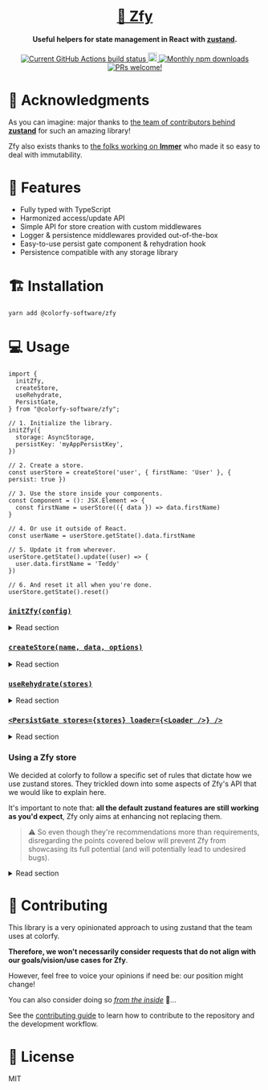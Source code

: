 <h1 align="center">
  <a href="https://github.com/colorfy-software/zfy" target="_blank" rel="noopener noreferrer">
    🧸 Zfy
  </a>
</h1>

<h4 align="center">
  <strong>Useful helpers for state management in React with <a href="https://github.com/pmndrs/zustand" target="_blank" rel="noopener noreferrer">zustand</a>.</strong>
</h4>

<p align="center">
  <a href="https://github.com/colorfy-software/zfy/actions" target="_blank" rel="noopener noreferrer">
    <img src="https://github.com/colorfy-software/zfy/workflows/Test%20Suite/badge.svg?branch=main" alt="Current GitHub Actions build status" />
  </a>
  <a href="https://www.npmjs.org/package/@colorfy-software/zfy" target="_blank" rel="noopener noreferrer">
    <img src="https://badge.fury.io/js/%40colorfy-software%2Fzfy.svg" alt="npm version" height="18"/>
  </a>
  <a href="https://www.npmjs.org/package/@colorfy-software/zfy" target="_blank" rel="noopener noreferrer">
    <img src="https://img.shields.io/npm/dm/@colorfy-software/zfy.svg?maxAge=2592000" alt="Monthly npm downloads" />
  </a>
  <a href="https://colorfy-software.gitbook.io/@colorfy-software/zfy/contributing" target="_blank" rel="noopener noreferrer">
    <img src="https://img.shields.io/badge/PRs-welcome-brightgreen.svg" alt="PRs welcome!" />
  </a>
</p>

# 💫 Acknowledgments

As you can imagine: major thanks to [the team of contributors behind **zustand**](https://github.com/pmndrs/zustand/graphs/contributors) for such an amazing library!

Zfy also exists thanks to [the folks working on **Immer**](https://github.com/immerjs/immer/graphs/contributors) who
made it so easy to deal with immutability.

# 🌺 Features

* Fully typed with TypeScript
* Harmonized access/update API 
* Simple API for store creation with custom middlewares
* Logger & persistence middlewares provided out-of-the-box
* Easy-to-use persist gate component & rehydration hook
* Persistence compatible with any storage library

# 🏗️ Installation

```sh
yarn add @colorfy-software/zfy
```

# 💻 Usage

```tsx
import {
  initZfy,
  createStore,
  useRehydrate,
  PersistGate,
} from "@colorfy-software/zfy";

// 1. Initialize the library.
initZfy({
  storage: AsyncStorage,
  persistKey: 'myAppPersistKey',
})

// 2. Create a store.
const userStore = createStore('user', { firstName: 'User' }, { persist: true })

// 3. Use the store inside your components.
const Component = (): JSX.Element => {
  const firstName = userStore(({ data }) => data.firstName)
}

// 4. Or use it outside of React.
const userName = userStore.getState().data.firstName

// 5. Update it from wherever.
userStore.getState().update((user) => {
  user.data.firstName = 'Teddy'
})

// 6. And reset it all when you're done.
userStore.getState().reset()
```


### [`initZfy(config)`](https://github.com/colorfy-software/zfy/blob/main/src/core/init-zfy.ts)

<details>
  <summary>Read section</summary>

  `initZfy()` is the function that configures the library. You should call it as early as possible in your code, in your
  root `index.ts/js` file for example.

  **Example:**

  ```tsx
  // index.ts
  import { initZfy, ZfyConfigType } from '@colorfy-software/zfy'
  import AsyncStorage from '@react-native-async-storage/async-storage'

  const config: ZfyConfigType = {
    enableLogging: true,
    storage: AsyncStorage,
    persistKey: 'myAppName',
  }

  initZfy(config)
  
  // ...
  ```

  Check [ZfyConfigType](https://github.com/colorfy-software/zfy/blob/main/src/core/init-zfy.ts) to see all the
  supported configuration options.

  **Notes:**
  
  `storage` only needs your persistent storage solution to provide `getItem()` & `setItem()` functions, wether they are Promises or not. If it doesn't, you can simply implement it yourself. Eg: 

  ```tsx
  storage: {
    setItem: (key, data) => realm.write(/* whatever you want to do here */)
  }
  ```


</details>

### [`createStore(name, data, options)`](https://github.com/colorfy-software/zfy/blob/main/src/core/create-store.ts)

<details>
  <summary>Read section</summary>

  `createStore()`, you guessed it, is the function that creates a zustand store. It only expects the store **name** & its
  default **data** but you can also provide some **options**. 
  
  That's where you can enable the middlewares Zfy provides out-of-the-box, like [`persist`](https://github.com/colorfy-software/zfy/blob/main/src/internals/persist-middleware.ts) or [`logger`](https://github.com/colorfy-software/zfy/blob/main/src/internals/logger-middleware.ts), or provide your own via the **customMiddlewares** option.
  
  ⚠️ _Zfy puts a special twist on how the resulting stores can be used, which is explained in the [Using a Zfy store](#using-a-zfy-store) section._
  

  **Example:**

  ```tsx
  // src/stores/user-store.ts
  import { createStore } from '@colorfy-software/zfy'

  import type { UserType, StoresDataType } from '../types'

  export const initialState: UserType = {
    id: '',
    likes: 0,
  }

  export default createStore<StoresDataType, 'user'>('user', initialState, {
    log: true,
    persist: true,
  })
  ```

  Check [CreateStoreOptionsType](https://github.com/colorfy-software/zfy/blob/main/src/types.ts) to see all the
  supported options.

</details>

### [`useRehydrate(stores)`](https://github.com/colorfy-software/zfy/blob/main/src/core/use-rehydrate.ts)

<details>
  <summary>Read section</summary>

  `useRehydrate()` is a React hook that rehydrates all the persisted stores you provide to it and returns `true` once
  that's done.

  **Example:**

  ```tsx
  // src/App.tsx
  import { useEffect } from 'react'
  import { useRehydrate } from '@colorfy-software/zfy'
  import SplashScreen from 'my-splash-screen-library'

  import Navigation from './navigation'

  import user from './stores/user-store.ts'
  import settings from './stores/settings-store.ts'

  
  export default (): JSX.Element => {
    const isRehydrated = useRehydrate({ user, settings })

    useEffect(() => {
      if (isRehydrated) SplashScreen.hide()
    }, [isRehydrated])

    return <Navigation />
  }
  ```

  **Notes:**
  
  * Each key of the `stores` object you passed to `useRehydrate()` has to match the `name` argument you provided to `createStore()` when creating its store. Without this, rehydration will not happen as `useRehydrate()` won't be able to tell which store you're providing.

  * It's also very important here that: **you do not try to export all the stores from single file before importing them to use in another!**
  
  Let's assume we have: 

  ```ts
  // src/stores/index.ts

  import user from './user-store.ts'
  import settings from './settings-store.ts'

  export default { user, settings }
  ```
  
  if we were to write the following for instance:

  ```tsx
  // src/App.tsx
  import { useRehydrate } from '@colorfy-software/zfy'

  import stores from './stores'
  
  export default (): JSX.Element => {
    const isRehydrated = useRehydrate(stores)

    // ...
  }
  ```

  We could end up in situations were, by the time `useRehydrate()` is trying to access the `user` store for instance, it
  could still be `undefined` as: [the store wouldn't have been created yet](https://github.com/pmndrs/zustand/issues/116). 

  That's why we highly recommend that you directly import stores from the file were you created them, before providing
  them to `useRehydrate()`.
</details>

### [`<PersistGate stores={stores} loader={<Loader />} />`](https://github.com/colorfy-software/zfy/blob/main/src/core/PersistGate.tsx)

<details>
  <summary>Read section</summary>

  `<PersistGate />` is the component equivalent of `useRehydrate()` (that it still uses under the hood). You can use it to display a loader in your app while your stores are being rehydrated.
  
  **Example:**

  ```tsx
  // src/App.tsx
  import { useEffect } from 'react'
  import { PersistGate } from '@colorfy-software/zfy'

  import Loader from './Loader'
  import Navigation from './navigation'

  import user from './stores/user-store.ts'
  import settings from './stores/settings-store.ts'

  
  export default (): JSX.Element => (
    <PersistGate stores={{ user, settings }} loader={<Loader/>}>
      <Navigation />
    </PersistGate>
  )
  ```

  **Notes:**

  ⚠️ The same warning notes as with `useRehydrate()` apply here too.
</details>

### Using a Zfy store

We decided at colorfy to follow a specific set of rules that dictate how we use zustand stores. They trickled down into
some aspects of Zfy's API that we would like to explain here.

It's important to note that: **all the default zustand features are still working as you'd expect**, Zfy only aims at
enhancing not replacing them.

> ⚠️ So even though they're recommendations more than requirements, disregarding
the points covered below will prevent Zfy from showcasing its full potential (and will potentially lead to undesired bugs).


<details>
  <summary>Read section</summary>

  #### _How to access data?_

  As you may have realised by looking into
  [`createStore()`](https://github.com/colorfy-software/zfy/blob/main/src/core/create-store.ts): the data you want to use
  and display in your app
  is explicitly put inside `getState().data` and only there.

  So no matter which type of data you want to put inside a
  store: it  will always be available from `getState().data`, not the top level `getState()`.

  This might sound quite restrictive or overdoing it at first but, such approach helped us tremendously by simplifying and harmonizing how stores are created and used throughout the entire codebase. It also allowed us to implement rehydration in
  a more flexible and scalable way.

  That's why:

  > **Any
  store created with Zfy always exposes the same 4 elements from the `getState()` object**: **`data`**, **`rehydrate()`**,
  **`update()`** & **`reset()`**.

  By  this logic, accessing your data will always look the
  same. Eg:

  ```tsx
  // src/MyRootComponent.tsx
  import shallow from 'zustand/shallow'

  import userStore from './stores/user-store'
  import settingsStore from './stores/settings-store'

  const MyRootComponent = (): JSX.Element => {
    const appLanguage = settingsStore(({ data }) => data.language)
    const [firstName, lastName] = userStore(({ data }) => [data.firstName, data.lastName], shallow)

    // ...
  }
  ```

  If you're outside of React, you can still switch to the vanilla API. Eg:

  ```ts
  import messagesStore from './stores/messages-store'

  const amountOfUnreadMessages = messagesStore.getState().data.unread.length
  ```

  Now that we've covered how to access data with Zfy, you may ask:

  #### _How to update data?_

  As we briefly saw earlier, Zfy exposes 3 methods for updating a store, `rehydrate()`, `update()` & `reset()`, with
  each having a specific use case you could guess by their name:

  * **`rehydrate()`** is the method you will probably use the least as it's primarily meant for Zfy itself. If you
  enable persistence when creating a store: that's the
  method the library will call to properly rehydrate it when you're using `useRehydrate()` or `<PersistGate />`.
  But for it to work as expected, as explained in the next subsection, Zfy expects you to update your data solely via `update()`, not `setState()`! 

  * **`update()`** is the method you'll be using the most as that's how `data` is being changed. And thanks to our use
    of Immer, you won't have to think about actions, reducers, immutability or anything else. Just update your data,
    [even with mutable update patterns](https://immerjs.github.io/immer/update-patterns/), Immer will take care of the
    rest. Eg:

    Using from outside React:

    ```js
    // src/core.js
    import Auth from 'my-auth-provider'

    import Api from '../api'
    import userStore from '../stores/user-store'
    import messagesStore from '../stores/messages-store'

    const updateUser = userStore.getState().update
    const updateMessages = messagesStore.getState().update

    export default {
      user: { 
        login: async (email, password) => new Promise((resolve, reject) => {
          try { 
            const userData = await Auth.login(email, password)

            updateUser((user) => {
              user.data = userData
            })

            resolve(userData)
          } catch (error) {
            reject(error)
          }
        })
      },

      messages: {
        fetchInbox: async () => new Promise((resolve, reject) => {
          try {
            if (!(await Auth.isLoggedIn())) return resolve(messagesStore.getState().data.inbox)

            const inboxMessages = await Api.fetchInbox()

            updateMessages((messages) => {
              messages.data.inbox = inboxMessages
            })

            resolve(inboxMessages)
          } catch (error) {
            reject(error)
          }
        }),

        markAsRead: async (messageId) => new Promise((resolve, reject) => {
          try { 
            if (!(await Auth.isLoggedIn())) return resolve(false)

            await Api.markMessageAsRead(messageId)

            updateMessages((messages) => {
              const index = messages.data.inbox.findIndex(item => item.id === messageId)

              if (index !== -1) {
                messages.data.read.unshift({ ...messages.data.inbox[index], readAt: date.now() })
                messages.data.inbox.splice(index, 1)
              }
            })

            resolve(true)
          } catch (error) {
            reject(error)
          }
        })
      }
    }
    ```

    Using from within React works the same:

    ```tsx
    // src/screens/Login.tsx
    import core from '../core'
    import navigation from '../navigation'
    import appInfoStore from '../stores/app-info-store'

    const updateAppInfo = appInfoStore.getState().update

    const Login = (): JSX.Element => {
     const onPressLogin = async (email, password) => {
      try {
        // ...
        await core.user.login(email, password)

        updateAppInfo((appInfo) => {
          appInfo.data.lastLoginAt = Date.now()
        })

        await core.messages.fetchInbox()

        navigation.to('Home')
      } catch (error) {
        // handle error
      } finally {
        // ...
      }
     }

     // ...
    }

    export default Login
    ```

    Note that if you've enabled the provided persistence middleware on a store, **`update()` will automatically take care of
    saving `data` in a way that will allow `rehydrate()` to work without you having to do anything**. That's why:
  > ⚠️ For rehydration to work as expected, you should never use `setState()` but only `getState().update()`.

  * **`reset()`** finally, is your go-to method when you simply want to reset your store to its initial default data,
    useful for when your users are logging out for instance:

    ```js
    // src/core.js
    import Auth from 'my-auth-provider'

    import userStore from '../stores/user-store'

    const resetUser = userStore.getState().reset

    export default {
      user: { 
        logout: async (email, password) => new Promise((resolve, reject) => {
          try { 
            await Auth.logout()
            resetUser()
            resolve(true)
          } catch (error) {
            reject(error)
          }
        })
      },
    }
    ```

    ```tsx
    // src/screens/Profile.tsx
    import core from '../core'
    import navigation from '../navigation'

    const Profile = (): JSX.Element => {
     const onPressLogout = async () => {
      try {
        // ...
        await core.user.logout()
        navigation.reset('Login')
      } catch (error) {
        // handle error
      } finally {
        // ...
      }
     }

     // ...
    }

    export default Profile
    ```
</details>

# 🤝 Contributing

This library is a very opinionated approach to using zustand that the team uses at colorfy.

**Therefore, we won't necessarily consider requests that do not align with our goals/vision/use cases for Zfy**.

However, feel free to voice your opinions if need be: our position might change!

You can also consider doing so [_from the inside_](https://colorfy.me/jobs/) 👀…

See the [contributing guide](CONTRIBUTING.md) to learn how to contribute to the repository and the development workflow.

# 📰 License

MIT
